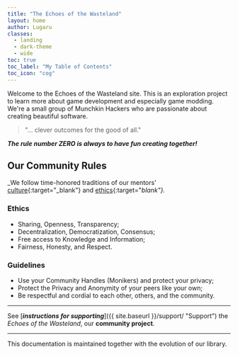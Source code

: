 ```yaml
---
title: "The Echoes of the Wasteland"
layout: home
author: Lugaru
classes:
  - landing
  - dark-theme
  - wide
toc: true
toc_label: "My Table of Contents"
toc_icon: "cog"
---
```


Welcome to the Echoes of the Wasteland site.
This is an exploration project to learn more about game development and especially game modding.
We're a small group of Munchkin Hackers who are passionate about creating beautiful software.

> "... clever outcomes for the good of all."

_**The rule number ZERO is always to have fun creating together!**_

## Our Community Rules

_We follow time-honored traditions of our mentors' 
[culture](https://en.wikipedia.org/wiki/Hacker_culture "Hacker Culture"){:target="_blank"} and
[ethics](https://en.wikipedia.org/wiki/Hacker_ethic "Hacker Ethics"){:target="_blank"}._

### Ethics

- Sharing, Openness, Transparency;
- Decentralization, Democratization, Consensus;
- Free access to Knowledge and Information;
- Fairness, Honesty, and Respect.

### Guidelines

- Use your Community Handles (Monikers) and protect your privacy;
- Protect the Privacy and Anonymity of your peers like your own; 
- Be respectful and cordial to each other, others, and the community.

___

See [**_instructions for supporting_**]({{ site.baseurl }}/support/ "Support") the _Echoes of the Wasteland_,
our **community project**.

___

This documentation is maintained together with the evolution of our library.